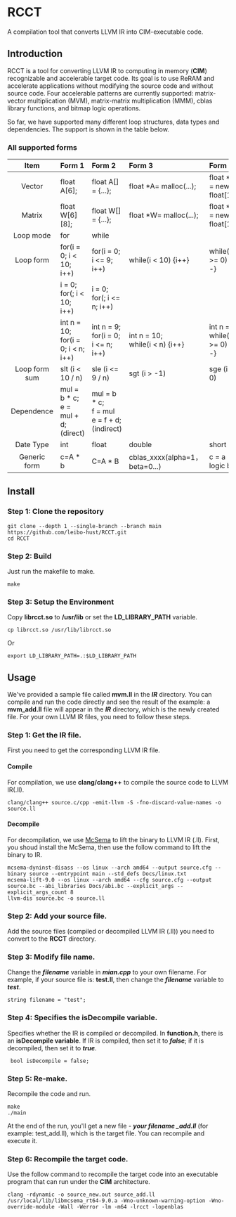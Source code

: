 # RCCT
A compilation tool that converts LLVM IR into CIM-executable code.

## Introduction
RCCT is a tool for converting LLVM IR to computing in memory (**CIM**) recognizable and accelerable target code. Its goal is to use ReRAM and accelerate applications without modifying the source code and without source code. Four accelerable patterns are currently supported: matrix-vector multiplication (MVM), matrix-matrix multiplication (MMM), cblas library functions, and bitmap logic operations.  

So far, we have supported many different loop structures, data types and dependencies. The support is shown in the table below.

### All supported forms

| Item        |  Form 1   | Form 2  | Form 3   | Form 4  |
| :--------:  | :-----  | :----  |:-----  | :----  |
| Vector      | float A[6];   |   float A[] = {...};     | float *A= malloc(...); | float *A  = new float[10];  |
| Matrix      |   float W[6][8];   |   float W[] = {...};   | float *W= malloc(...); | float *W  = new float[10]; |
| Loop mode   |    for    |  while  |
| Loop form   |    for(i = 0; i < 10; i++)  |  for(i = 0; i <= 9; i++)  |  while(i < 10) {i++}  |  while(i >= 0) {i--} |
|    |    i = 0; <br> for(; i < 10; i++)  |  i = 0; <br> for(; i <= n; i++)  |
|    |    int n = 10; <br> for(i = 0; i < n; i++)  |  int n = 9; <br> for(i = 0; i <= n; i++)  | int n = 10; <br> while(i < n) {i++} | int n = 9; <br> while(i >= 0) {i--} |
| Loop form sum |    slt (i < 10 / n)   |  sle (i <= 9 / n)  |  sgt (i > -1)  |  sge (i >= 0) |
| Dependence  |   mul = b * c; <br> e = mul + d; (direct)  | mul = b * c; <br> f = mul <br> e = f + d; (indirect) | 
| Date Type  |  int | float | double | short |
| Generic form | c=A * b | C=A * B | cblas_xxxx(alpha=1， beta=0...) | c = a logic b |

## Install
### Step 1: Clone the repository
    git clone --depth 1 --single-branch --branch main https://github.com/leibo-hust/RCCT.git
    cd RCCT
    
### Step 2: Build
Just run the makefile to make.

    make


### Step 3: Setup the Environment
Copy **librcct.so** to **/usr/lib** or set the **LD_LIBRARY_PATH** variable.

    cp librcct.so /usr/lib/librcct.so
    
Or

    export LD_LIBRARY_PATH=.:$LD_LIBRARY_PATH


## Usage
We've provided a sample file called **mvm.ll** in the ___IR___ directory. You can compile and run the code directly and see the result of the example: a **mvm_add.ll** file will appear in the ___IR___ directory, which is the newly created file. For your own LLVM IR files, you need to follow these steps.

### Step 1: Get the IR file.
First you need to get the corresponding LLVM IR file.

#### Compile
For compilation, we use **clang/clang++** to compile the source code to LLVM IR(.ll).

    clang/clang++ source.c/cpp -emit-llvm -S -fno-discard-value-names -o source.ll

#### Decompile
For decompilation, we use [McSema](https://github.com/lifting-bits/mcsema) to lift the binary to LLVM IR (.ll). First, you shoud install the McSema, then use the follow command to lift the binary to IR.

    mcsema-dyninst-disass --os linux --arch amd64 --output source.cfg --binary source --entrypoint main --std_defs Docs/linux.txt
    mcsema-lift-9.0 --os linux --arch amd64 --cfg source.cfg --output source.bc --abi_libraries Docs/abi.bc --explicit_args --explicit_args_count 8
    llvm-dis source.bc -o source.ll

### Step 2: Add your source file.
Add the source files (compiled or decompiled LLVM IR (.ll)) you need to convert to the **RCCT** directory.

### Step 3: Modify file name.
Change the ___filename___ variable in ___mian.cpp___ to your own filename. For example, if your source file is: **test.ll**, then change the ___filename___ variable to ___test___.

    string filename = "test";

### Step 4: Specifies the isDecompile variable.
Specifies whether the IR is compiled or decompiled. In **function.h**, there is an **isDecompile variable**. If IR is compiled, then set it to ___false___; if it is decompiled, then set it to ___true___.

     bool isDecompile = false;

### Step 5: Re-make.
Recompile the code and run.

    make
    ./main

At the end of the run, you'll get a new file - ***your filename _add.ll*** (for example: test_add.ll), which is the target file. You can recompile and execute it.

### Step 6: Recompile the target code.
Use the follow command to recompile the target code into an executable program that can run under the **CIM** architecture.

    clang -rdynamic -o source_new.out source_add.ll /usr/local/lib/libmcsema_rt64-9.0.a -Wno-unknown-warning-option -Wno-override-module -Wall -Werror -lm -m64 -lrcct -lopenblas

